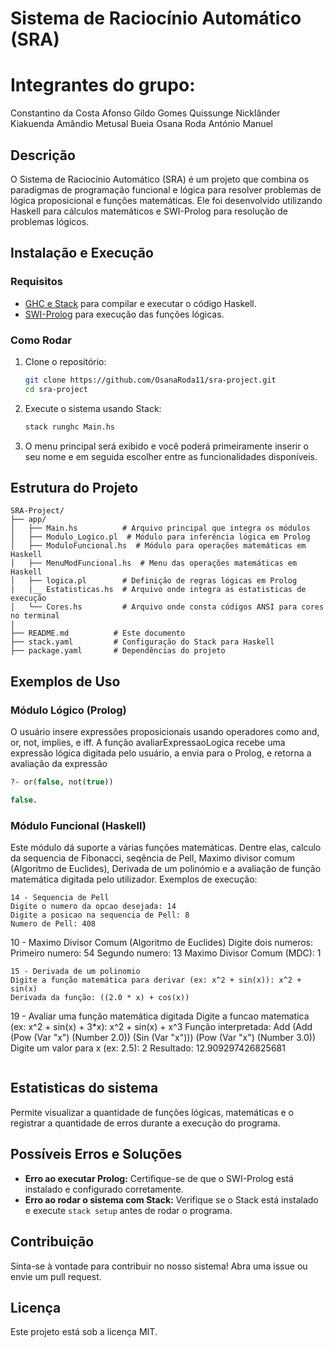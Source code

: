 # Sistema de Raciocínio Automático (SRA)

# Integrantes do grupo:
   Constantino da Costa Afonso
   Gildo Gomes Quissunge
   Nicklânder Kiakuenda Amândio Metusal Bueia
   Osana Roda António Manuel


## Descrição
O Sistema de Raciocínio Automático (SRA) é um projeto que combina os paradigmas de programação funcional e lógica para resolver problemas de lógica proposicional e funções matemáticas. Ele foi desenvolvido utilizando Haskell para cálculos matemáticos e SWI-Prolog para resolução de problemas lógicos.

## Instalação e Execução

### Requisitos
- [GHC e Stack](https://www.haskell.org/downloads/) para compilar e executar o código Haskell.
- [SWI-Prolog](https://www.swi-prolog.org/download/stable) para execução das funções lógicas.

### Como Rodar
1. Clone o repositório:
   ```sh
   git clone https://github.com/OsanaRoda11/sra-project.git
   cd sra-project
   ```
2. Execute o sistema usando Stack:
   ```sh
   stack runghc Main.hs
   ```
3. O menu principal será exibido e você poderá primeiramente inserir o seu nome e em seguida escolher entre as funcionalidades disponíveis.

## Estrutura do Projeto

```
SRA-Project/
├── app/
│   ├── Main.hs          # Arquivo principal que integra os módulos
│   ├── Modulo_Logico.pl  # Módulo para inferência lógica em Prolog
│   ├── ModuloFuncional.hs  # Módulo para operações matemáticas em Haskell
│   ├── MenuModFuncional.hs  # Menu das operações matemáticas em Haskell
│   ├── logica.pl        # Definição de regras lógicas em Prolog
|   |__ Estatisticas.hs  # Arquivo onde integra as estatisticas de execução
│   └── Cores.hs         # Arquivo onde consta códigos ANSI para cores no terminal
|   
├── README.md          # Este documento
├── stack.yaml         # Configuração do Stack para Haskell
├── package.yaml       # Dependências do projeto
```

## Exemplos de Uso

### Módulo Lógico (Prolog)

O usuário insere expressões proposicionais usando operadores como and, or, not, implies, e iff.
A função avaliarExpressaoLogica recebe uma expressão lógica digitada pelo usuário, a envia para o Prolog, e retorna a avaliação da expressão
```prolog
?- or(false, not(true))

false.

```

### Módulo Funcional (Haskell)
Este módulo dá suporte a várias funções matemáticas. Dentre elas, calculo da sequencia de Fibonacci, seqência de Pell, Maximo divisor comum (Algoritmo de Euclides), Derivada de um polinómio e a avaliação de função matemática digitada pelo utilizador.
Exemplos de execução:
```
14 - Sequencia de Pell
Digite o numero da opcao desejada: 14
Digite a posicao na sequencia de Pell: 8
Numero de Pell: 408
```
10 - Maximo Divisor Comum (Algoritmo de Euclides)
Digite dois numeros: 
Primeiro numero: 54
Segundo numero: 13
Maximo Divisor Comum (MDC): 1
```
15 - Derivada de um polinomio
Digite a função matemática para derivar (ex: x^2 + sin(x)): x^2 + sin(x)
Derivada da função: ((2.0 * x) + cos(x))
```
19 - Avaliar uma função matemática digitada
Digite a funcao matematica (ex: x^2 + sin(x) + 3*x): x^2 + sin(x) + x^3
Função interpretada: Add (Add (Pow (Var "x") (Number 2.0)) (Sin (Var "x"))) (Pow (Var "x") (Number 3.0))
Digite um valor para x (ex: 2.5): 2
Resultado: 12.909297426825681
```

```
## Estatisticas do sistema
   Permite visualizar a quantidade de funções lógicas, matemáticas e o registrar a quantidade de erros durante a execução do programa.

## Possíveis Erros e Soluções
- **Erro ao executar Prolog:** Certifique-se de que o SWI-Prolog está instalado e configurado corretamente.
- **Erro ao rodar o sistema com Stack:** Verifique se o Stack está instalado e execute `stack setup` antes de rodar o programa.

## Contribuição
Sinta-se à vontade para contribuir no nosso sistema! Abra uma issue ou envie um pull request.

## Licença
Este projeto está sob a licença MIT.


